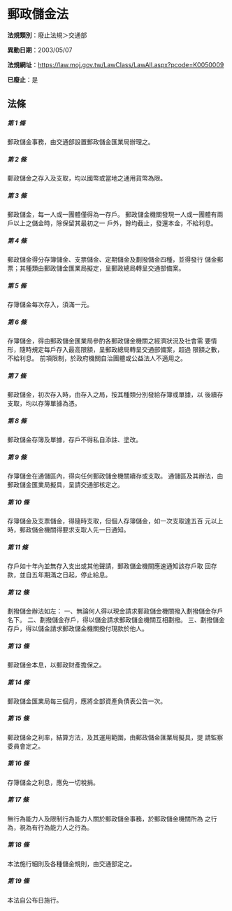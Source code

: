 # 郵政儲金法

**法規類別**：廢止法規＞交通部

**異動日期**：2003/05/07  

**法規網址**：https://law.moj.gov.tw/LawClass/LawAll.aspx?pcode=K0050009

**已廢止**：是



## 法條
##### 第 1 條
郵政儲金事務，由交通部設置郵政儲金匯業局辦理之。

##### 第 2 條
郵政儲金之存入及支取，均以國幣或當地之通用貨幣為限。

##### 第 3 條
郵政儲金，每一人或一團體僅得為一存戶。
郵政儲金機關發現一人或一團體有兩戶以上之儲金時，除保留其最初之一
戶外，餘均截止，發還本金，不給利息。

##### 第 4 條
郵政儲金得分存簿儲金、支票儲金、定期儲金及劃撥儲金四種，並得發行
儲金郵票；其種類由郵政儲金匯業局擬定，呈郵政總局轉呈交通部備案。

##### 第 5 條
存簿儲金每次存入，須滿一元。

##### 第 6 條
存簿儲金，得由郵政儲金匯業局參酌各郵政儲金機關之經濟狀況及社會需
要情形，隨時規定每戶存入最高限額，呈郵政總局轉呈交通部備案，超過
限額之數，不給利息。
前項限制，於政府機關自治團體或公益法人不適用之。

##### 第 7 條
郵政儲金，初次存入時，由存入之局，按其種類分別發給存簿或單據，以
後續存支取，均以存簿單據為憑。

##### 第 8 條
郵政儲金存簿及單據，存戶不得私自添註、塗改。

##### 第 9 條
存簿儲金在通儲區內，得向任何郵政儲金機關續存或支取。
通儲區及其辦法，由郵政儲金匯業局擬具，呈請交通部核定之。

##### 第 10 條
存簿儲金及支票儲金，得隨時支取，但個人存簿儲金，如一次支取達五百
元以上時，郵政儲金機關得要求支取人先一日通知。

##### 第 11 條
存戶如十年內並無存入支出或其他聲請，郵政儲金機關應速通知該存戶取
回存款，並自五年期滿之日起，停止給息。

##### 第 12 條
劃撥儲金辦法如左：
一、無論何人得以現金請求郵政儲金機關撥入劃撥儲金存戶名下。
二、劃撥儲金存戶，得以儲金請求郵政儲金機關互相劃撥。
三、劃撥儲金存戶，得以儲金請求郵政儲金機關撥付現款於他人。


##### 第 13 條
郵政儲金本息，以郵政財產擔保之。

##### 第 14 條
郵政儲金匯業局每三個月，應將全部資產負債表公告一次。

##### 第 15 條
郵政儲金之利率，結算方法，及其運用範圍，由郵政儲金匯業局擬具，提
請監察委員會定之。

##### 第 16 條
存簿儲金之利息，應免一切稅捐。

##### 第 17 條
無行為能力人及限制行為能力人關於郵政儲金事務，於郵政儲金機關所為
之行為，視為有行為能力人之行為。

##### 第 18 條
本法施行細則及各種儲金規則，由交通部定之。

##### 第 19 條
本法自公布日施行。


